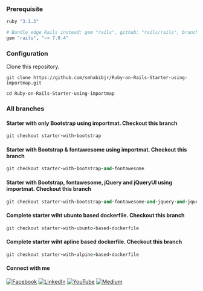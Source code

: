 ### Prerequisite

````ruby
ruby "3.1.3"

# Bundle edge Rails instead: gem "rails", github: "rails/rails", branch: "main"
gem "rails", "~> 7.0.4"
````

### Configuration

Clone this repository.
````
git clone https://github.com/smhabibjr/Ruby-on-Rails-Starter-using-importmap.git
````

````
cd Ruby-on-Rails-Starter-using-importmap
````

### All branches

#### Starter with only Bootstrap using importmat. Checkout this branch

````ruby
git checkout starter-with-bootstrap

````
#### Starter with Bootstrap & fontawesome using importmat. Checkout this branch

````ruby
git checkout starter-with-bootstrap-and-fontawesome

````

#### Starter with Bootstrap, fontawesome, jQuery and jQueryUI using importmat. Checkout this branch

````ruby
git checkout starter-with-bootstrap-and-fontawesome-and-jquery-and-jquery-ui

````

#### Complete starter wiht ubunto based dockerfile. Checkout this branch

````ruby
git checkout starter-with-ubunto-based-dockerfile

````

#### Complete starter wiht apline based dockerfile. Checkout this branch

````ruby
git checkout starter-with-alpine-based-dockerfile

````

#### Connect with me

[![Facebook](https://img.shields.io/badge/Facebook-%231877F2.svg?logo=Facebook&logoColor=white)](https://facebook.com/smhabibjr) 
[![LinkedIn](https://img.shields.io/badge/LinkedIn-%230077B5.svg?logo=linkedin&logoColor=white)](https://linkedin.com/in/smhabibjr) 
[![YouTube](https://img.shields.io/badge/YouTube-%23FF0000.svg?logo=YouTube&logoColor=white)](https://youtube.com/c/HabibJr)
[![Medium](https://img.shields.io/badge/Medium-12100E?logo=medium&logoColor=white)](https://medium.com/@smhabibjr)